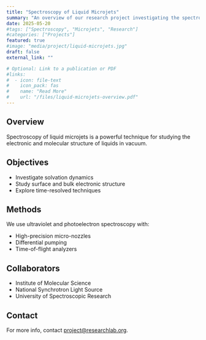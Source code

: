 ```yaml
---
title: "Spectroscopy of Liquid Microjets"
summary: "An overview of our research project investigating the spectroscopic properties of liquid microjets."
date: 2025-05-20
#tags: ["Spectroscopy", "Microjets", "Research"]
#categories: ["Projects"]
featured: true
#image: "media/project/liquid-microjets.jpg"
draft: false
external_link: ""

# Optional: Link to a publication or PDF
#links:
#  - icon: file-text
#    icon_pack: fas
#    name: "Read More"
#    url: "/files/liquid-microjets-overview.pdf"
---
```


## Overview

Spectroscopy of liquid microjets is a powerful technique for studying the electronic and molecular structure of liquids in vacuum.

## Objectives

- Investigate solvation dynamics  
- Study surface and bulk electronic structure  
- Explore time-resolved techniques

## Methods

We use ultraviolet and photoelectron spectroscopy with:

- High-precision micro-nozzles  
- Differential pumping  
- Time-of-flight analyzers

## Collaborators

- Institute of Molecular Science  
- National Synchrotron Light Source  
- University of Spectroscopic Research

## Contact

For more info, contact [project@researchlab.org](mailto:project@researchlab.org).